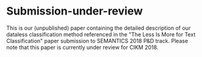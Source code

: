# Submission-under-review
This is our (unpublished) paper containing the detailed description of our dataless classification method referenced in the "The Less Is More for Text Classification" paper submission to SEMANTICS 2018 P&D track. Please note that this paper is currently under review for CIKM 2018.
